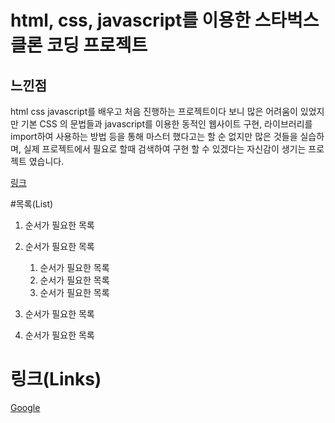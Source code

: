 # html, css, javascript를 이용한 스타벅스 클론 코딩 프로젝트 

## 느낀점 
html css javascript를 배우고 처음 진행하는 프로젝트이다 보니 많은 어려움이 있었지만 
기본 CSS 의 문법들과 javascript를 이용한 동적인 웹사이트 구현, 라이브러리를 import하여 사용하는 방법 등을 통해 
마스터 했다고는 할 순 없지만 많은 것들을 실습하며, 실제 프로젝트에서 필요로 할때 검색하여 구현 할 수 있겠다는 자신감이 생기는 프로젝트 였습니다. 

[링크](https://hotg.netlify.app/)

#목록(List)

1. 순서가 필요한 목록
1. 순서가 필요한 목록
    1. 순서가 필요한 목록
    1. 순서가 필요한 목록
    1. 순서가 필요한 목록

1. 순서가 필요한 목록
1. 순서가 필요한 목록

 # 링크(Links)

 [Google](https://google.co.kr)
